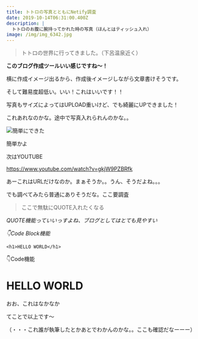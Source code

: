 ```yaml
---
title: トトロの写真とともにNetify調査
date: 2019-10-14T06:31:00.400Z
description: |
  トトロのお腹に腕持ってかれた時の写真（ほんとはティッシュ入れ）
image: /img/img_6342.jpg
---
```

> トトロの世界に行ってきました。（下呂温泉近く）

**このブログ作成ツールいい感じですね〜！**

横に作成イメージ出るから、作成後イメージしながら文章書けそうです。

そして難易度超低い。いい！これはいいです！！

写真もサイズによってはUPLOAD重いけど、でも綺麗にUPできました！

これあれなのかな。途中で写真入れられんのかな。。

![](/img/img_6340.jpg "簡単にできた")

簡単かよ

次はYOUTUBE

<https://www.youtube.com/watch?v=gkjW9PZBRfk>

あーこれはURLだけなのか。まぁそうか。。うん、そうだよね。。。

でも調べてみたら普通にありそうだな。ここ要調査

> ここで無駄にQUOTE入れたくなる

_QUOTE機能っていいっすよね、ブログとしてはとても見やすい_

_👇Code Block機能_

```
<h1>HELLO WORLD</h1>
```

👇Code機能

<h1>HELLO WORLD</h1>



おお、これはなかなか

てことで以上です〜

（・・・これ誰が執筆したとかあとでわかんのかな。。ここも確認だなーーー）
